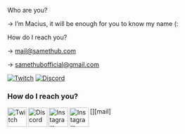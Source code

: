 Who are you?

-> I’m Macius, it will be enough for you to know my name (:

How do I reach you?

-> mail@samethub.com

-> samethubofficial@gmail.com


[![Twitch](https://img.shields.io/badge/twitch-%239146FF.svg?&style=for-the-badge&logo=twitch&logoColor=white)][twitch]
[![Discord](https://img.shields.io/discord/340568729634996225?label=Discord&logo=Discord)][discord]

### How do I reach you?

[<img align="left" alt="Twitch" width="44px" src="https://img.icons8.com/fluent/2x/twitch.png" />][twitch]
[<img align="left" alt="Discord" width="44px" src="https://i.ibb.co/YtNhB1V/icons8-discord-new-logo-48.png" />][discord]
[<img align="left" alt="Instagram" width="44px" src="https://i.ibb.co/tz8skHM/icons8-instagram-48.png" />][instagram]
[<img align="left" alt="Instagram" width="44px" src="https://www.pinclipart.com/picdir/big/154-1543113_cprd-consulting-services-pty-ltd-psychometric-and-us.png" />][mail]

<br />

[discord]: https://discord.gg/hUEzEyPDs3
[instagram]: https://www.instagram.com/macius.php/
[twitch]: https://www.twitch.tv/macius1881
